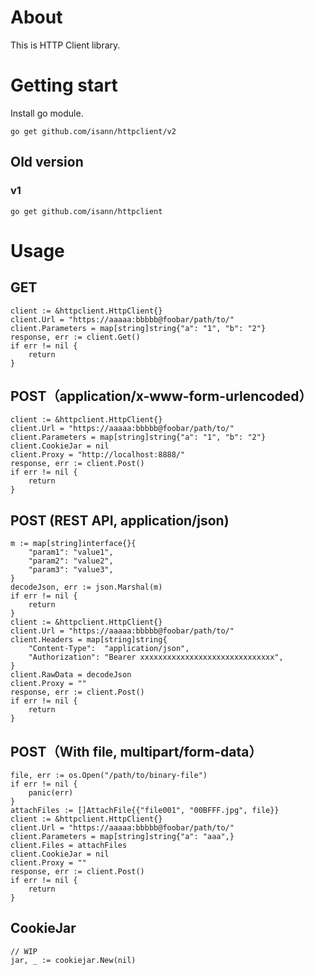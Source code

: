 # About
This is HTTP Client library.


# Getting start
Install go module.

```
go get github.com/isann/httpclient/v2
```

## Old version

### v1
```
go get github.com/isann/httpclient
```


# Usage
## GET
```
client := &httpclient.HttpClient{}
client.Url = "https://aaaaa:bbbbb@foobar/path/to/"
client.Parameters = map[string]string{"a": "1", "b": "2"}
response, err := client.Get()
if err != nil {
    return
}
```

## POST（application/x-www-form-urlencoded）
```
client := &httpclient.HttpClient{}
client.Url = "https://aaaaa:bbbbb@foobar/path/to/"
client.Parameters = map[string]string{"a": "1", "b": "2"}
client.CookieJar = nil
client.Proxy = "http://localhost:8888/"
response, err := client.Post()
if err != nil {
    return
}
```

## POST (REST API, application/json)
```
m := map[string]interface{}{
    "param1": "value1",
    "param2": "value2",
    "param3": "value3",
}
decodeJson, err := json.Marshal(m)
if err != nil {
    return
}
client := &httpclient.HttpClient{}
client.Url = "https://aaaaa:bbbbb@foobar/path/to/"
client.Headers = map[string]string{
    "Content-Type":  "application/json",
    "Authorization": "Bearer xxxxxxxxxxxxxxxxxxxxxxxxxxxxxx",
}
client.RawData = decodeJson
client.Proxy = ""
response, err := client.Post()
if err != nil {
    return
}
```

## POST（With file, multipart/form-data）

```
file, err := os.Open("/path/to/binary-file")
if err != nil {
    panic(err)
}
attachFiles := []AttachFile{{"file001", "00BFFF.jpg", file}}
client := &httpclient.HttpClient{}
client.Url = "https://aaaaa:bbbbb@foobar/path/to/"
client.Parameters = map[string]string{"a": "aaa",}
client.Files = attachFiles
client.CookieJar = nil
client.Proxy = ""
response, err := client.Post()
if err != nil {
    return
}
```

## CookieJar
```
// WIP
jar, _ := cookiejar.New(nil)
```
